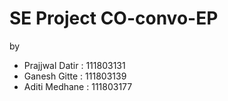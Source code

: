 # SE Project CO-convo-EP

by 
- Prajjwal Datir : 111803131
- Ganesh Gitte : 111803139
- Aditi Medhane : 111803177
